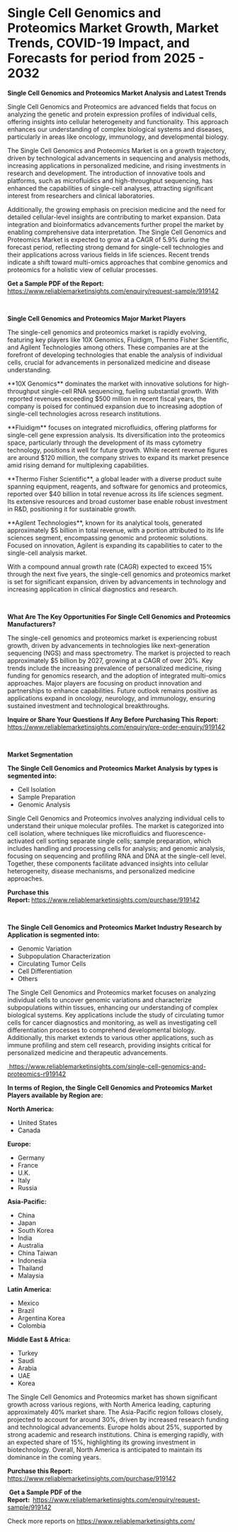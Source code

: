 <p><h1>Single Cell Genomics and Proteomics Market Growth, Market Trends, COVID-19 Impact, and Forecasts for period from 2025 - 2032</h1></p><p><strong>Single Cell Genomics and Proteomics Market Analysis and Latest Trends</strong></p>
<p><p>Single Cell Genomics and Proteomics are advanced fields that focus on analyzing the genetic and protein expression profiles of individual cells, offering insights into cellular heterogeneity and functionality. This approach enhances our understanding of complex biological systems and diseases, particularly in areas like oncology, immunology, and developmental biology.</p><p>The Single Cell Genomics and Proteomics Market is on a growth trajectory, driven by technological advancements in sequencing and analysis methods, increasing applications in personalized medicine, and rising investments in research and development. The introduction of innovative tools and platforms, such as microfluidics and high-throughput sequencing, has enhanced the capabilities of single-cell analyses, attracting significant interest from researchers and clinical laboratories.</p><p>Additionally, the growing emphasis on precision medicine and the need for detailed cellular-level insights are contributing to market expansion. Data integration and bioinformatics advancements further propel the market by enabling comprehensive data interpretation. The Single Cell Genomics and Proteomics Market is expected to grow at a CAGR of 5.9% during the forecast period, reflecting strong demand for single-cell technologies and their applications across various fields in life sciences. Recent trends indicate a shift toward multi-omics approaches that combine genomics and proteomics for a holistic view of cellular processes.</p></p>
<p><strong>Get a Sample PDF of the Report:&nbsp;</strong> <a href="https://www.reliablemarketinsights.com/enquiry/request-sample/919142?utm_campaign=2183&utm_medium=2&utm_source=Github&utm_content=ia&utm_term=11032025&utm_id=single-cell-genomics-and-proteomics">https://www.reliablemarketinsights.com/enquiry/request-sample/919142</a></p>
<p>&nbsp;</p>
<p><strong>Single Cell Genomics and Proteomics Major Market Players</strong></p>
<p><p>The single-cell genomics and proteomics market is rapidly evolving, featuring key players like 10X Genomics, Fluidigm, Thermo Fisher Scientific, and Agilent Technologies among others. These companies are at the forefront of developing technologies that enable the analysis of individual cells, crucial for advancements in personalized medicine and disease understanding.</p><p>**10X Genomics** dominates the market with innovative solutions for high-throughput single-cell RNA sequencing, fueling substantial growth. With reported revenues exceeding $500 million in recent fiscal years, the company is poised for continued expansion due to increasing adoption of single-cell technologies across research institutions.</p><p>**Fluidigm** focuses on integrated microfluidics, offering platforms for single-cell gene expression analysis. Its diversification into the proteomics space, particularly through the development of its mass cytometry technology, positions it well for future growth. While recent revenue figures are around $120 million, the company strives to expand its market presence amid rising demand for multiplexing capabilities.</p><p>**Thermo Fisher Scientific**, a global leader with a diverse product suite spanning equipment, reagents, and software for genomics and proteomics, reported over $40 billion in total revenue across its life sciences segment. Its extensive resources and broad customer base enable robust investment in R&D, positioning it for sustainable growth.</p><p>**Agilent Technologies**, known for its analytical tools, generated approximately $5 billion in total revenue, with a portion attributed to its life sciences segment, encompassing genomic and proteomic solutions. Focused on innovation, Agilent is expanding its capabilities to cater to the single-cell analysis market.</p><p>With a compound annual growth rate (CAGR) expected to exceed 15% through the next five years, the single-cell genomics and proteomics market is set for significant expansion, driven by advancements in technology and increasing application in clinical diagnostics and research.</p></p>
<p>&nbsp;</p>
<p><strong>What Are The Key Opportunities For Single Cell Genomics and Proteomics Manufacturers?</strong></p>
<p><p>The single-cell genomics and proteomics market is experiencing robust growth, driven by advancements in technologies like next-generation sequencing (NGS) and mass spectrometry. The market is projected to reach approximately $5 billion by 2027, growing at a CAGR of over 20%. Key trends include the increasing prevalence of personalized medicine, rising funding for genomics research, and the adoption of integrated multi-omics approaches. Major players are focusing on product innovation and partnerships to enhance capabilities. Future outlook remains positive as applications expand in oncology, neurology, and immunology, ensuring sustained investment and technological breakthroughs.</p></p>
<p><strong>Inquire or Share Your Questions If Any Before Purchasing This Report:</strong> <a href="https://www.reliablemarketinsights.com/enquiry/pre-order-enquiry/919142?utm_campaign=2183&utm_medium=2&utm_source=Github&utm_content=ia&utm_term=11032025&utm_id=single-cell-genomics-and-proteomics">https://www.reliablemarketinsights.com/enquiry/pre-order-enquiry/919142</a></p>
<p>&nbsp;</p>
<p><strong>Market Segmentation</strong></p>
<p><strong>The Single Cell Genomics and Proteomics Market Analysis by types is segmented into:</strong></p>
<p><ul><li>Cell Isolation</li><li>Sample Preparation</li><li>Genomic Analysis</li></ul></p>
<p><p>Single Cell Genomics and Proteomics involves analyzing individual cells to understand their unique molecular profiles. The market is categorized into cell isolation, where techniques like microfluidics and fluorescence-activated cell sorting separate single cells; sample preparation, which includes handling and processing cells for analysis; and genomic analysis, focusing on sequencing and profiling RNA and DNA at the single-cell level. Together, these components facilitate advanced insights into cellular heterogeneity, disease mechanisms, and personalized medicine approaches.</p></p>
<p><strong>Purchase this Report:&nbsp;</strong><a href="https://www.reliablemarketinsights.com/purchase/919142?utm_campaign=2183&utm_medium=2&utm_source=Github&utm_content=ia&utm_term=11032025&utm_id=single-cell-genomics-and-proteomics">https://www.reliablemarketinsights.com/purchase/919142</a></p>
<p>&nbsp;</p>
<p><strong>The Single Cell Genomics and Proteomics Market Industry Research by Application is segmented into:</strong></p>
<p><ul><li>Genomic Variation</li><li>Subpopulation Characterization</li><li>Circulating Tumor Cells</li><li>Cell Differentiation</li><li>Others</li></ul></p>
<p><p>The Single Cell Genomics and Proteomics market focuses on analyzing individual cells to uncover genomic variations and characterize subpopulations within tissues, enhancing our understanding of complex biological systems. Key applications include the study of circulating tumor cells for cancer diagnostics and monitoring, as well as investigating cell differentiation processes to comprehend developmental biology. Additionally, this market extends to various other applications, such as immune profiling and stem cell research, providing insights critical for personalized medicine and therapeutic advancements.</p></p>
<p><a href="https://www.reliablemarketinsights.com/single-cell-genomics-and-proteomics-r919142?utm_campaign=2183&utm_medium=2&utm_source=Github&utm_content=ia&utm_term=11032025&utm_id=single-cell-genomics-and-proteomics">&nbsp;https://www.reliablemarketinsights.com/single-cell-genomics-and-proteomics-r919142</a></p>
<p><strong>In terms of Region, the Single Cell Genomics and Proteomics Market Players available by Region are:</strong></p>
<p>
    <p> <strong> North America: </strong>
        <ul>
            <li>United States</li>
            <li>Canada</li>
        </ul>
        </p> 
    <p> <strong> Europe: </strong>
        <ul>
            <li>Germany</li>
            <li>France</li>
            <li>U.K.</li>
            <li>Italy</li>
            <li>Russia</li>
        </ul>
        </p> 
    <p> <strong> Asia-Pacific: </strong>
        <ul>
            <li>China</li>
            <li>Japan</li>
            <li>South Korea</li>
            <li>India</li>
            <li>Australia</li>
            <li>China Taiwan</li>
            <li>Indonesia</li>
            <li>Thailand</li>
            <li>Malaysia</li>
        </ul>
        </p> 
    <p> <strong> Latin America: </strong>
        <ul>
            <li>Mexico</li>
            <li>Brazil</li>
            <li>Argentina Korea</li>
            <li>Colombia</li>
        </ul>
        </p> 
    <p> <strong> Middle East & Africa: </strong>
        <ul>
            <li>Turkey</li>
            <li>Saudi</li>
            <li>Arabia</li>
            <li>UAE</li>
            <li>Korea</li>
        </ul>
    </p>
    </p>
<p><p>The Single Cell Genomics and Proteomics market has shown significant growth across various regions, with North America leading, capturing approximately 40% market share. The Asia-Pacific region follows closely, projected to account for around 30%, driven by increased research funding and technological advancements. Europe holds about 25%, supported by strong academic and research institutions. China is emerging rapidly, with an expected share of 15%, highlighting its growing investment in biotechnology. Overall, North America is anticipated to maintain its dominance in the coming years.</p></p>
<p><strong>Purchase this Report: </strong><a href="https://www.reliablemarketinsights.com/purchase/919142?utm_campaign=2183&utm_medium=2&utm_source=Github&utm_content=ia&utm_term=11032025&utm_id=single-cell-genomics-and-proteomics">https://www.reliablemarketinsights.com/purchase/919142</a></p>
<p>&nbsp;<strong>Get a Sample PDF of the Report:&nbsp;&nbsp;</strong><a href="https://www.reliablemarketinsights.com/enquiry/request-sample/919142?utm_campaign=2183&utm_medium=2&utm_source=Github&utm_content=ia&utm_term=11032025&utm_id=single-cell-genomics-and-proteomics">https://www.reliablemarketinsights.com/enquiry/request-sample/919142</a></p>
<p><strong></strong></p>
<p>Check more reports on <a href="https://www.reliablemarketinsights.com/?utm_campaign=2183&utm_medium=2&utm_source=Github&utm_content=ia&utm_term=11032025&utm_id=single-cell-genomics-and-proteomics">https://www.reliablemarketinsights.com/</a></p>